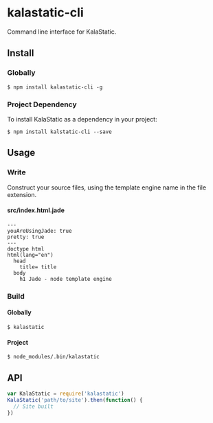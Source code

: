 # kalastatic-cli

Command line interface for KalaStatic.

## Install

### Globally

    $ npm install kalastatic-cli -g

### Project Dependency

To install KalaStatic as a dependency in your project:

    $ npm install kalstatic-cli --save

## Usage

### Write

Construct your source files, using the template engine name in the file extension.

#### src/index.html.jade
``` jade
---
youAreUsingJade: true
pretty: true
---
doctype html
html(lang="en")
  head
    title= title
  body
    h1 Jade - node template engine
```

### Build

#### Globally

    $ kalastatic

#### Project

    $ node_modules/.bin/kalastatic

## API

``` javascript
var KalaStatic = require('kalastatic')
KalaStatic('path/to/site').then(function() {
  // Site built
})
```
